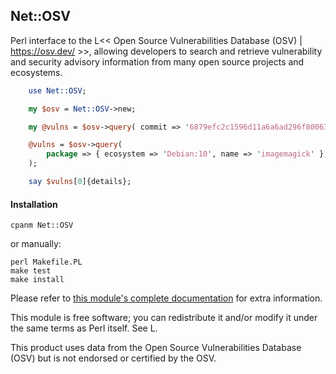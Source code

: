 ## Net::OSV

Perl interface to the L<< Open Source Vulnerabilities Database (OSV) | https://osv.dev/ >>, allowing developers to search and retrieve vulnerability and security advisory information from many open source projects and ecosystems.

```perl
    use Net::OSV;

    my $osv = Net::OSV->new;

    my @vulns = $osv->query( commit => '6879efc2c1596d11a6a6ad296f80063b558d5e0f' );

    @vulns = $osv->query(
        package => { ecosystem => 'Debian:10', name => 'imagemagick' },
    );

    say $vulns[0]{details};
```


#### Installation

    cpanm Net::OSV

or manually:

    perl Makefile.PL
    make test
    make install

Please refer to [this module's complete documentation](https://metacpan.org/pod/Net::OSV)
for extra information.

This module is free software; you can redistribute it and/or modify it
under the same terms as Perl itself. See L<perlartistic>.

This product uses data from the Open Source Vulnerabilities Database (OSV) but is not endorsed or certified by the OSV.
